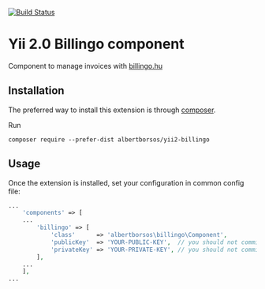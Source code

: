[![Build Status](https://travis-ci.org/albertborsos/yii2-billingo.svg?branch=master)](https://travis-ci.org/albertborsos/yii2-billingo)

Yii 2.0 Billingo component
==========================
Component to manage invoices with [billingo.hu](https://billingo.hu)

Installation
------------

The preferred way to install this extension is through [composer](http://getcomposer.org/download/).

Run

```
composer require --prefer-dist albertborsos/yii2-billingo
```

Usage
-----

Once the extension is installed, set your configuration in common config file:

```php
...
    'components' => [
    ...
        'billingo' => [
            'class'      => 'albertborsos\billingo\Component',
            'publicKey'  => 'YOUR-PUBLIC-KEY',  // you should not commit into your repository
            'privateKey' => 'YOUR-PRIVATE-KEY', // you should not commit into your repository
        ],
    ...
    ],
...
```
